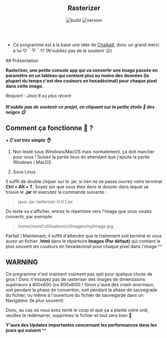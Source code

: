 <h2 align=center>Rasterizer</h2>

<p align="center">
    <img src="https://img.shields.io/badge/Build%20Type-InDev-blue.svg?style=for-the-badge" alt="build">
    <img src="https://img.shields.io/badge/App%20Version-V0.0.1%20alpha-blue.svg?style=for-the-badge" alt="version"> 
</p>

<br>
<br>

* Ce programme est à la base une idée de <a href="https://github.com/Chaika9">Chaika9</a>, donc un grand merci à lui ♡＾▽＾♡
(N'oubliez pas de le soutenir 😉)

## Présentation

**Rasterizer, une petite console app qui va convertir une image passée en paramètre en un tableau qui contient plus ou moins des données (la plupart du temps c'est des couleurs en hexadécimal) pour chaque pixel dans cette image.**

*Requiert : Java 8 ou plus récent*

##### N'oublie pas de soutenir ce projet, en cliquant sur la petite étoile **🌟** des neiges 😉 

## Comment ça fonctionne 🤔 ?

***+ C'est très simple 👌***

1. Non testé sous Windows/MacOS mais normalement, ça doit marcher pour vous ! Suivez la partie linux en attendant que j'ajoute la partie Windows / MacOS

2. Sous Linux 
 
  Il suffit de double cliquer sur le .jar, si rien ne se passe ouvrez votre terminal **Ctrl + Alt + T**. 
  Soyez sûr que vous êtes dans le dossier dans lequel se trouve le **.jar** et executez la commande suivante :

  > java -jar rasterizer-0.0.1.jar

  Du texte va s'afficher, entrez le répertoire vers l'image que vous voulez convertir, par exemple:

  > home/nomd'utilisateurici/Images/myImage.jpg

  Parfait ! Maintenant, il suffit d'attendre que le traitement soit terminé et vous aurez un fichier **.html** dans le         répértoire **Images (Par défaut)**
  qui contient le plus souvent les couleurs en hexadecimal pour chaque pixel dans l'image ^^

## WARNING ##

Ce programme n'est vraiment vraiment pas opti pour quelque chose de gros ! Donc n'essayez pas de rasteriser des images de dimenssions supérieurs à 800x600 (ou 800x800) ! Sinon y'aura des crash anormaux, soit pendant la phase de convertion, soit pendant la phase de sauvegrade du fichier, ou même à l'ouverture du fichier de sauvegarde dans un Navigateur (le plus souvent)

Donc, au cas où vous avez tenté le coup et que ça a planté votre ordi, veuillez le redémarrer, supprimez le fichier et tout sera bien 🙂

**Y'aura des Updates importantes concernant les performances dans les jours qui suivent ^^**
